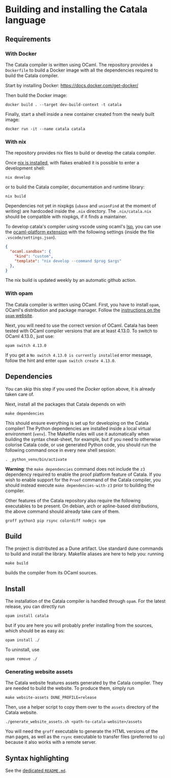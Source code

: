 # Building and installing the Catala language

## Requirements

### With Docker

The Catala compiler is written using OCaml. The repository provides a `Dockerfile`
to build a Docker image with all the dependencies required to build the Catala compiler.

Start by installing Docker: https://docs.docker.com/get-docker/

Then build the Docker image:

    docker build . --target dev-build-context -t catala

Finally, start a shell inside a new container created from the newly built image:

    docker run -it --name catala catala

### With nix

The repository provides nix files to build or develop the catala compiler.

Once [nix is installed](https://nixos.org/manual/nix/stable/#ch-installing-binary),
with flakes enabled it is possible to enter a development shell:

    nix develop

or to build the Catala compiler, documentation and runtime library:

    nix build

Dependencies not yet in nixpkgs (`ubase` and `unionFind` at the moment of writing)
are hardcoded inside the `.nix` directory. The `.nix/catala.nix` should be compatible with
nixpkgs, if it finds a maintainer.

To develop catala's compiler using vscode using ocaml's [lsp](https://microsoft.github.io/language-server-protocol/), you can use the [ocaml-platform extension](https://marketplace.visualstudio.com/items?itemName=ocamllabs.ocaml-platform) with the following settings (inside the file `.vscode/settings.json`).

```json
{
  "ocaml.sandbox": {
    "kind": "custom",
    "template": "nix develop --command $prog $args"
  },
}
```

The nix build is updated weekly by an automatic github action.

### With opam

The Catala compiler is written using OCaml. First, you have to install `opam`,
OCaml's distribution and package manager. Follow the [instructions on the `opam`
website](https://opam.ocaml.org/doc/Install.html).

Next, you will need to use the correct version of OCaml. Catala has been tested
with OCaml compiler versions that are at least 4.13.0. To switch to OCaml 4.13.0.,
just use:

    opam switch 4.13.0

If you get a `No switch 4.13.0 is currently installed` error message, follow
the hint and enter `opam switch create 4.13.0`.

## Dependencies

You can skip this step if you used the *Docker* option above, it is already taken
care of.

Next, install all the packages that Catala depends on with

    make dependencies

This should ensure everything is set up for developing on the Catala compiler!
The Python dependencies are installed inside a local virtual environment
(`venv`). The Makefile rules will use it automatically when building the syntax
cheat-sheet, for example, but if you need to otherwise colorise Catala code, or
use generated Python code, you should run the following command once in every
new shell session:

    . _python_venv/bin/activate

**Warning**: the `make dependencies` command does not include the `z3`
dependency required to enable the proof platform feature of Catala. If you wish
to enable support for the `Proof` command of the Catala compiler, you should
instead execute `make dependencies-with-z3` prior to building the compiler.

Other features of the Catala repository also require the following executables
to be present. On debian, arch or apline-based distributions, the above command
should already take care of them.

    groff python3 pip rsync colordiff nodejs npm

## Build

The project is distributed as a Dune artifact. Use standard dune commands to build
and install the library. Makefile aliases are here to help you: running

    make build

builds the compiler from its OCaml sources.

## Install

The installation of the Catala compiler is handled through `opam`. For the
latest release, you can directly run

    opam install catala

but if you are here you will probably prefer installing from the sources, which
should be as easy as:

    opam install ./

To uninstall, use

    opam remove ./

### Generating website assets

The Catala website features assets generated by the Catala compiler. They are
needed to build the website. To produce them, simply run

    make website-assets DUNE_PROFILE=release

Then, use a helper script to copy them over to the `assets` directory of the
Catala website.

    ./generate_website_assets.sh <path-to-catala-website>/assets

You will need the `groff` executable to generate the HTML versions of the man
pages, as well as the `rsync` executable to transfer files (preferred to `cp`)
because it also works with a remote server.

## Syntax highlighting

See the [dedicated `README.md`](./syntax_highlighting/README.md).
